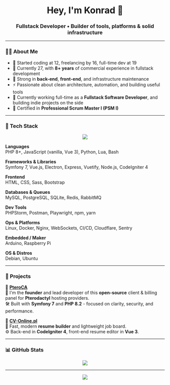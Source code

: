 <h1 align="center">Hey, I'm Konrad 👋</h1>
<h3 align="center">Fullstack Developer • Builder of tools, platforms & solid infrastructure</h3>

---

### 👨‍💻 About Me

- 🧠 Started coding at 12, freelancing by 16, full-time dev at 19  
- 🧓 Currently 27, with **8+ years** of commercial experience in fullstack development  
- 🧰 Strong in **back-end**, **front-end**, and infrastructure maintenance  
- ⚡ Passionate about clean architecture, automation, and building useful tools  
- 💼 Currently working full-time as a **Fullstack Software Developer**, and building indie projects on the side
- 📜 Certified in **Professional Scrum Master I (PSM I)**

---

### 🧱 Tech Stack

<p align="center">
  <img src="https://skillicons.dev/icons?i=php,symfony,js,vue,nodejs,html,css,sass,bootstrap,py,lua,bash,electron,express,vuetify,mysql,postgres,sqlite,redis,rabbitmq,phpstorm,postman,npm,yarn,docker,nginx,cloudflare,sentry,arduino,raspberrypi,debian,ubuntu,linux" />
</p>

**Languages**  
PHP 8+, JavaScript (vanilla, Vue 3), Python, Lua, Bash

**Frameworks & Libraries**  
Symfony 7, Vue.js, Electron, Express, Vuetify, Node.js, CodeIgniter 4

**Frontend**  
HTML, CSS, Sass, Bootstrap

**Databases & Queues**  
MySQL, PostgreSQL, SQLite, Redis, RabbitMQ

**Dev Tools**  
PHPStorm, Postman, Playwright, npm, yarn

**Ops & Platforms**  
Linux, Docker, Nginx, WebSockets, CI/CD, Cloudflare, Sentry

**Embedded / Maker**  
Arduino, Raspberry Pi

**OS & Distros**  
Debian, Ubuntu

---

### 🚀 Projects

🔹 [**PteroCA**](https://pteroca.com)  
🧩 I'm the **founder** and lead developer of this **open-source** client & billing panel for **Pterodactyl** hosting providers.  
🛠 Built with **Symfony 7** and **PHP 8.2** - focused on clarity, security, and performance.

🔹 [**CV-Online.pl**](https://cv-online.pl)  
📄 Fast, modern **resume builder** and lightweight job board.  
⚙️ Back-end in **CodeIgniter 4**, front-end resume editor in **Vue 3**.

---

### 📊 GitHub Stats

<p align="center">
  <img src="http://github-profile-summary-cards.vercel.app/api/cards/profile-details?username=ksroga&theme=github" />
</p>

---

<p align="center">
  <img src="https://komarev.com/ghpvc/?username=ksroga&label=Profile%20views&color=blueviolet&style=flat" />
</p>
